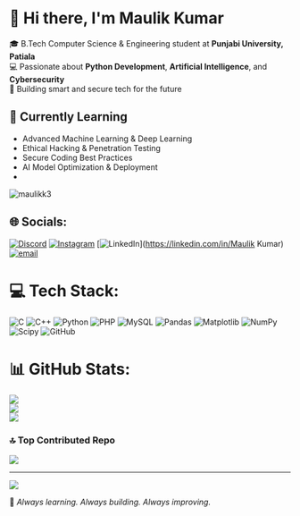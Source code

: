 # 👋 Hi there, I'm Maulik Kumar

🎓 B.Tech Computer Science & Engineering student at **Punjabi University, Patiala**  
💻 Passionate about **Python Development**, **Artificial Intelligence**, and **Cybersecurity**  
🔐 Building smart and secure tech for the future


## 🧠 Currently Learning
- Advanced Machine Learning & Deep Learning  
- Ethical Hacking & Penetration Testing  
- Secure Coding Best Practices  
- AI Model Optimization & Deployment
- 
<p align="left"> <img src="https://komarev.com/ghpvc/?username=maulikk3&label=Profile%20views&color=0e75b6&style=flat" alt="maulikk3" /> </p>


## 🌐 Socials:
[![Discord](https://img.shields.io/badge/Discord-%237289DA.svg?logo=discord&logoColor=white)](https://discord.gg/mk36705) [![Instagram](https://img.shields.io/badge/Instagram-%23E4405F.svg?logo=Instagram&logoColor=white)](https://instagram.com/Maulik_kumar3) [![LinkedIn](https://img.shields.io/badge/LinkedIn-%230077B5.svg?logo=linkedin&logoColor=white)](https://linkedin.com/in/Maulik Kumar) [![email](https://img.shields.io/badge/Email-D14836?logo=gmail&logoColor=white)](mailto:maulikkumar2125@gmail.com) 

# 💻 Tech Stack:
![C](https://img.shields.io/badge/c-%2300599C.svg?style=for-the-badge&logo=c&logoColor=white) ![C++](https://img.shields.io/badge/c++-%2300599C.svg?style=for-the-badge&logo=c%2B%2B&logoColor=white) ![Python](https://img.shields.io/badge/python-3670A0?style=for-the-badge&logo=python&logoColor=ffdd54) ![PHP](https://img.shields.io/badge/php-%23777BB4.svg?style=for-the-badge&logo=php&logoColor=white) ![MySQL](https://img.shields.io/badge/mysql-4479A1.svg?style=for-the-badge&logo=mysql&logoColor=white) ![Pandas](https://img.shields.io/badge/pandas-%23150458.svg?style=for-the-badge&logo=pandas&logoColor=white) ![Matplotlib](https://img.shields.io/badge/Matplotlib-%23ffffff.svg?style=for-the-badge&logo=Matplotlib&logoColor=black) ![NumPy](https://img.shields.io/badge/numpy-%23013243.svg?style=for-the-badge&logo=numpy&logoColor=white) ![Scipy](https://img.shields.io/badge/SciPy-%230C55A5.svg?style=for-the-badge&logo=scipy&logoColor=%white) ![GitHub](https://img.shields.io/badge/github-%23121011.svg?style=for-the-badge&logo=github&logoColor=white)
# 📊 GitHub Stats:
![](https://github-readme-stats.vercel.app/api?username=maulikk3&theme=dark&hide_border=false&include_all_commits=true&count_private=false)<br/>
![](https://nirzak-streak-stats.vercel.app/?user=maulikk3&theme=dark&hide_border=false)<br/>
![](https://github-readme-stats.vercel.app/api/top-langs/?username=maulikk3&theme=dark&hide_border=false&include_all_commits=true&count_private=false&layout=compact)

### 🔝 Top Contributed Repo
![](https://github-contributor-stats.vercel.app/api?username=maulikk3&limit=5&theme=dark&combine_all_yearly_contributions=true)

---
[![](https://visitcount.itsvg.in/api?id=maulikk3&icon=0&color=0)](https://visitcount.itsvg.in)

🌱 *Always learning. Always building. Always improving.*
<!-- Proudly created with GPRM ( https://gprm.itsvg.in ) -->
